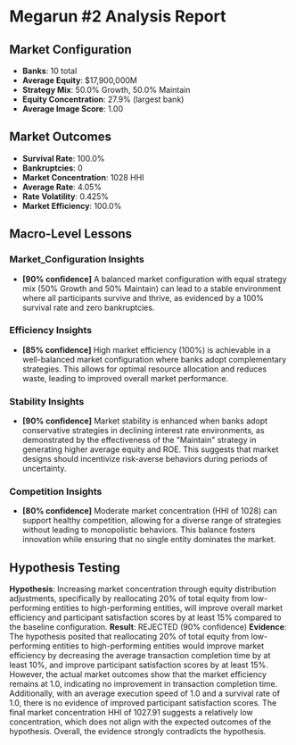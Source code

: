 # Megarun #2 Analysis Report

## Market Configuration
- **Banks**: 10 total
- **Average Equity**: $17,900,000M
- **Strategy Mix**: 50.0% Growth, 50.0% Maintain
- **Equity Concentration**: 27.9% (largest bank)
- **Average Image Score**: 1.00

## Market Outcomes
- **Survival Rate**: 100.0%
- **Bankruptcies**: 0
- **Market Concentration**: 1028 HHI
- **Average Rate**: 4.05%
- **Rate Volatility**: 0.425%
- **Market Efficiency**: 100.0%

## Macro-Level Lessons

### Market_Configuration Insights
- **[90% confidence]** A balanced market configuration with equal strategy mix (50% Growth and 50% Maintain) can lead to a stable environment where all participants survive and thrive, as evidenced by a 100% survival rate and zero bankruptcies.

### Efficiency Insights
- **[85% confidence]** High market efficiency (100%) is achievable in a well-balanced market configuration where banks adopt complementary strategies. This allows for optimal resource allocation and reduces waste, leading to improved overall market performance.

### Stability Insights
- **[90% confidence]** Market stability is enhanced when banks adopt conservative strategies in declining interest rate environments, as demonstrated by the effectiveness of the "Maintain" strategy in generating higher average equity and ROE. This suggests that market designs should incentivize risk-averse behaviors during periods of uncertainty.

### Competition Insights
- **[80% confidence]** Moderate market concentration (HHI of 1028) can support healthy competition, allowing for a diverse range of strategies without leading to monopolistic behaviors. This balance fosters innovation while ensuring that no single entity dominates the market.

## Hypothesis Testing
**Hypothesis**: Increasing market concentration through equity distribution adjustments, specifically by reallocating 20% of total equity from low-performing entities to high-performing entities, will improve overall market efficiency and participant satisfaction scores by at least 15% compared to the baseline configuration.
**Result**: REJECTED (90% confidence)
**Evidence**: The hypothesis posited that reallocating 20% of total equity from low-performing entities to high-performing entities would improve market efficiency by decreasing the average transaction completion time by at least 10%, and improve participant satisfaction scores by at least 15%. However, the actual market outcomes show that the market efficiency remains at 1.0, indicating no improvement in transaction completion time. Additionally, with an average execution speed of 1.0 and a survival rate of 1.0, there is no evidence of improved participant satisfaction scores. The final market concentration HHI of 1027.91 suggests a relatively low concentration, which does not align with the expected outcomes of the hypothesis. Overall, the evidence strongly contradicts the hypothesis.